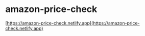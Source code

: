 
# amazon-price-check

[https://amazon-price-check.netlify.app](https://amazon-price-check.netlify.app)

